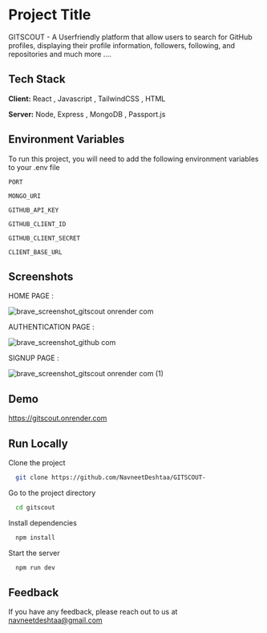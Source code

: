 
# Project Title
  GITSCOUT - A Userfriendly platform that allow users to search for GitHub profiles, displaying their profile information,
followers, following, and repositories and much more ....

## Tech Stack

**Client:** React , Javascript , TailwindCSS , HTML 

**Server:** Node, Express , MongoDB , Passport.js


## Environment Variables

To run this project, you will need to add the following environment variables to your .env file

`PORT `

`MONGO_URI`

`GITHUB_API_KEY`

`GITHUB_CLIENT_ID`

`GITHUB_CLIENT_SECRET`

`CLIENT_BASE_URL`


## Screenshots

HOME PAGE : 

![brave_screenshot_gitscout onrender com](https://github.com/user-attachments/assets/ad3c8fc0-398f-4ef9-a83e-e4ede8b32c46)


AUTHENTICATION PAGE :

![brave_screenshot_github com](https://github.com/user-attachments/assets/8f0571be-4e6e-43be-ba78-01c7527c284d)


SIGNUP PAGE :

![brave_screenshot_gitscout onrender com (1)](https://github.com/user-attachments/assets/d5720bc9-3325-4ba4-8701-86e977bc7816)



## Demo

https://gitscout.onrender.com


## Run Locally

Clone the project

```bash
  git clone https://github.com/NavneetDeshtaa/GITSCOUT-
```

Go to the project directory

```bash
  cd gitscout
```

Install dependencies

```bash
  npm install
```

Start the server

```bash
  npm run dev
```


## Feedback

If you have any feedback, please reach out to us at navneetdeshtaa@gmail.com

